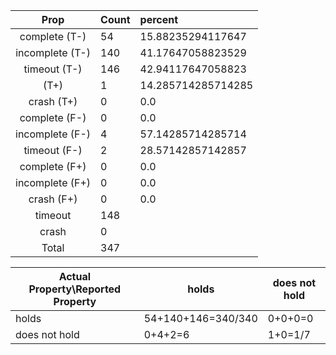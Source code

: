 
| Prop | Count | percent |
|:----:|:------|:--|
|complete   (T-)|54| 15.88235294117647 |
|incomplete (T-)|140|41.17647058823529 |
|timeout    (T-)|146|42.94117647058823 |
|           (T+)|1|14.285714285714285 |
|crash      (T+)|0|0.0 |
|complete   (F-)|0|0.0 |
|incomplete (F-)|4|57.14285714285714 |
|timeout    (F-)|2|28.57142857142857 |
|complete   (F+)|0|0.0 |
|incomplete (F+)|0|0.0 |
|crash      (F+)|0|0.0 |
|timeout        |148| |
|crash          |0| |
|Total          |347| |

| Actual Property\Reported Property | holds | does not hold |
|------------------------------------|-------|---------------|
| holds | 54+140+146=340/340 | 0+0+0=0 |
| does not hold | 0+4+2=6 | 1+0=1/7 |

